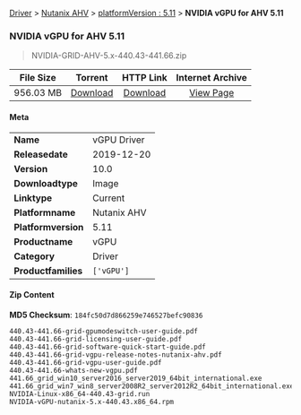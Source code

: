 
[Driver](/README.md)  >  [Nutanix AHV](/index/Driver/Nutanix_AHV.md)  >  [platformVersion : 5.11](/index/Driver/Nutanix_AHV/5.11.md)  >  **NVIDIA vGPU for AHV 5.11**


###    NVIDIA vGPU for AHV 5.11

> NVIDIA-GRID-AHV-5.x-440.43-441.66.zip   


| **File Size** | **Torrent**  | **HTTP Link** | **Internet Archive** |
|:-------------:|:------------:|:-------------:|:--------------------:|
| 956.03 MB |  [Download](https://archive.org/download/nvgpu_NVIDIA-GRID-AHV-5.x-440.43-441.66.zip_pugfhvub/nvgpu_NVIDIA-GRID-AHV-5.x-440.43-441.66.zip_pugfhvub_archive.torrent)       | [Download](https://archive.org/compress/nvgpu_NVIDIA-GRID-AHV-5.x-440.43-441.66.zip_pugfhvub) | [View Page](https://archive.org/details/nvgpu_NVIDIA-GRID-AHV-5.x-440.43-441.66.zip_pugfhvub)       |

#### Meta

<table>
<tr><td><strong>Name</strong></td><td>vGPU Driver</td></tr>
<tr><td><strong>Releasedate</strong></td><td>2019-12-20</td></tr>
<tr><td><strong>Version</strong></td><td>10.0</td></tr>
<tr><td><strong>Downloadtype</strong></td><td>Image</td></tr>
<tr><td><strong>Linktype</strong></td><td>Current</td></tr>
<tr><td><strong>Platformname</strong></td><td>Nutanix AHV</td></tr>
<tr><td><strong>Platformversion</strong></td><td>5.11</td></tr>
<tr><td><strong>Productname</strong></td><td>vGPU</td></tr>
<tr><td><strong>Category</strong></td><td>Driver</td></tr>
<tr><td><strong>Productfamilies</strong></td><td><code>['vGPU']</code></td></tr>
</table>

#### Zip Content

**MD5 Checksum**: `184fc50d7d866259e746527befc90836`

```text
440.43-441.66-grid-gpumodeswitch-user-guide.pdf
440.43-441.66-grid-licensing-user-guide.pdf
440.43-441.66-grid-software-quick-start-guide.pdf
440.43-441.66-grid-vgpu-release-notes-nutanix-ahv.pdf
440.43-441.66-grid-vgpu-user-guide.pdf
440.43-441.66-whats-new-vgpu.pdf
441.66_grid_win10_server2016_server2019_64bit_international.exe
441.66_grid_win7_win8_server2008R2_server2012R2_64bit_international.exe
NVIDIA-Linux-x86_64-440.43-grid.run
NVIDIA-vGPU-nutanix-5.x-440.43.x86_64.rpm
```